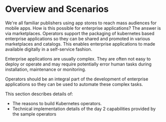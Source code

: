 # Overview and Scenarios

We're all familiar publishers using app stores to reach mass audiences for mobile apps.  How is this possible for enterprise applications?  The answer is via marketplaces.  Operators support the packaging of kubernetes based enterprise applications so they can be shared and promoted in various marketplaces and catalogs. This enables enterprise applications to made available digitally in a self-service fashion.

Enterprise applications are usually complex.  They are often not easy to deploy or operate and may require potentially error human tasks during installation, maintenance or monitoring.

Operators should be an integral part of the development of enterprise applications so they can be used to automate these complex tasks.

This section describes details of: 

* The reasons to build Kubernetes operators.
* Technical implementation details of the day 2 capabilities provided by the sample operators
